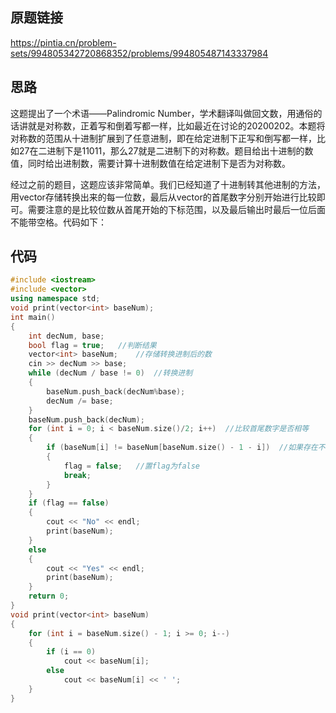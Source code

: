 ## 原题链接
https://pintia.cn/problem-sets/994805342720868352/problems/994805487143337984

## 思路
这题提出了一个术语——Palindromic Number，学术翻译叫做回文数，用通俗的话讲就是对称数，正着写和倒着写都一样，比如最近在讨论的20200202。本题将对称数的范围从十进制扩展到了任意进制，即在给定进制下正写和倒写都一样，比如27在二进制下是11011，那么27就是二进制下的对称数。题目给出十进制的数值，同时给出进制数，需要计算十进制数值在给定进制下是否为对称数。

经过之前的题目，这题应该非常简单。我们已经知道了十进制转其他进制的方法，用vector存储转换出来的每一位数，最后从vector的首尾数字分别开始进行比较即可。需要注意的是比较位数从首尾开始的下标范围，以及最后输出时最后一位后面不能带空格。代码如下：

## 代码
```cpp
#include <iostream>
#include <vector>
using namespace std;
void print(vector<int> baseNum);
int main()
{
	int decNum, base;
	bool flag = true;   //判断结果
	vector<int> baseNum;    //存储转换进制后的数
	cin >> decNum >> base;
	while (decNum / base != 0)  //转换进制
	{
		baseNum.push_back(decNum%base);
		decNum /= base;
	}
	baseNum.push_back(decNum);
	for (int i = 0; i < baseNum.size()/2; i++)  //比较首尾数字是否相等
	{
		if (baseNum[i] != baseNum[baseNum.size() - 1 - i])  //如果存在不相等的
		{
			flag = false;   //置flag为false
			break;
		}
	}
	if (flag == false)
	{
		cout << "No" << endl;
		print(baseNum);
	}
	else
	{
		cout << "Yes" << endl;
		print(baseNum);
	}
	return 0;
}
void print(vector<int> baseNum)
{
	for (int i = baseNum.size() - 1; i >= 0; i--)
	{
		if (i == 0)
			cout << baseNum[i];
		else
			cout << baseNum[i] << ' ';
	}
}
```